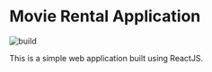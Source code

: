 # Movie Rental Application

![build](https://img.shields.io/github/workflow/status/anoopsimon/practice-website/Build%20&%20deploy/main)


This is a simple web application built using ReactJS.

